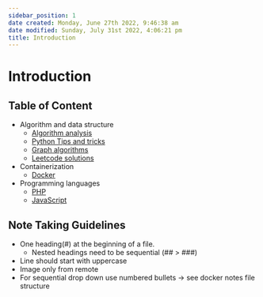 ```yaml
---
sidebar_position: 1
date created: Monday, June 27th 2022, 9:46:38 am
date modified: Sunday, July 31st 2022, 4:06:21 pm
title: Introduction
---
```


# Introduction

## Table of Content

- Algorithm and data structure
	- [Algorithm analysis](Algo/Fundamental%20Algorithms/Algorithm%20analysis.md)
	- [Python Tips and tricks](Algo/Tips%20&%20Tricks/Useful%20Python%20Collections%20module.md)
	- [Graph algorithms](Algo/Tree%20&%20Graph/Union%20find.md)
	- [Leetcode solutions](Algo/Coding%20Practice/Recursion/101%20Symmetric%20Tree.py.md)
- Containerization
	- [Docker](Containerization/Docker/1.%20General%20step%20to%20dockerizing%20a%20project.md)
- Programming languages
	- [PHP](Programming%20langs/PHP.md)
	- [JavaScript](Programming%20langs/Javascript.md)

## Note Taking Guidelines

- One heading(#) at the beginning of a file.
	- Nested headings need to be sequential (## > ###)
- Line should start with uppercase
- Image only from remote
- For sequential drop down use numbered bullets -> see docker notes file structure
